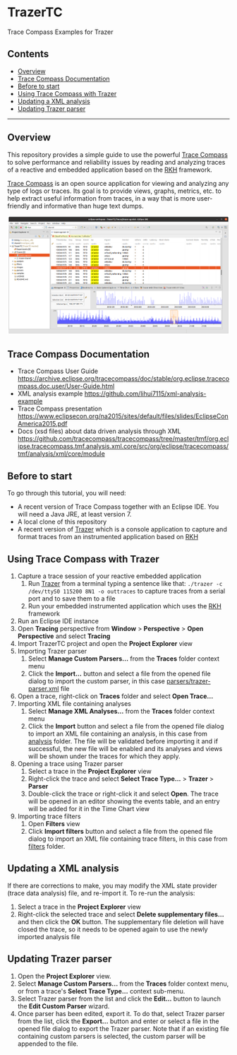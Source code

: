 # TrazerTC
Trace Compass Examples for Trazer

## Contents
- [Overview](#overview)
- [Trace Compass Documentation](#trace-compass-documentation)
- [Before to start](#before-to-start)
- [Using Trace Compass with Trazer](#using-trace-compass-with-trazer)
- [Updating a XML analysis](#updating-a-xml-analysis)
- [Updating Trazer parser](#updating-trazer-parser)
------------------------------------------------------------------------------
## Overview
This repository provides a simple guide to use the powerful [Trace Compass](https://www.eclipse.org/tracecompass/) to solve performance and reliability issues by reading and analyzing traces of a reactive and embedded application based on the [RKH](https://github.com/vortexmakes/RKH) framework.

[Trace Compass](https://www.eclipse.org/tracecompass/) is an open source application for viewing and analyzing any type of logs or traces. Its goal is to provide views, graphs, metrics, etc. to help extract useful information from traces, in a way that is more user-friendly and informative than huge text dumps. 

![Trace Compass parsing Trazer ouput](images/tc.png)

## Trace Compass Documentation
- Trace Compass User Guide https://archive.eclipse.org/tracecompass/doc/stable/org.eclipse.tracecompass.doc.user/User-Guide.html
- XML analysis example https://github.com/lihui7115/xml-analysis-example
- Trace Compass presentation https://www.eclipsecon.org/na2015/sites/default/files/slides/EclipseConAmerica2015.pdf
- Docs (xsd files) about data driven analysis through XML https://github.com/tracecompass/tracecompass/tree/master/tmf/org.eclipse.tracecompass.tmf.analysis.xml.core/src/org/eclipse/tracecompass/tmf/analysis/xml/core/module

## Before to start
To go through this tutorial, you will need:
- A recent version of Trace Compass together with an Eclipse IDE. You will need a Java JRE, at least version 7.
- A local clone of this repository
- A recent version of [Trazer](https://github.com/vortexmakes/Trazer/releases) which is a console application to capture and format 
traces from an instrumented application based on [RKH](https://github.com/vortexmakes/RKH)

## Using Trace Compass with Trazer
1. Capture a trace session of your reactive embedded application
    1. Run [Trazer](https://vortexmakes.com/rkh/trazer.html) from a terminal typing a sentence like that: `./trazer -c /dev/ttyS0 115200 8N1 -o outtraces` to capture traces from a serial port and to save them to a file
    2. Run your embedded instrumented application which uses the [RKH](https://github.com/vortexmakes/RKH) framework
1. Run an Eclipse IDE instance
2. Open __Tracing__ perspective from __Window__ > __Perspective__ > __Open Perspective__ and select __Tracing__
3. Import TrazerTC project and open the __Project Explorer__ view
4. Importing Trazer parser
    1. Select __Manage Custom Parsers...__ from the __Traces__ folder context menu
    2. Click the __Import...__ button and select a file from the opened file dialog to import the custom parser, in this case 
    [parsers/trazer-parser.xml](https://github.com/vortexmakes/TrazerTC/blob/master/parsers/trazer-parser.xml) file
4. Open a trace, right-click on __Traces__ folder and select __Open Trace...__
5. Importing XML file containing analyses
    1. Select __Manage XML Analyses...__ from the __Traces__ folder context menu
    2. Click the __Import__ button and select a file from the opened file dialog to import an XML file containing an analysis, in this case from
    [analysis](https://github.com/vortexmakes/TrazerTC/blob/master/analysis) folder. The file will be validated before importing it and if successful, 
    the new file will be enabled and its analyses and views will be shown under the traces for which they apply.
6. Opening a trace using Trazer parser
    1. Select a trace in the __Project Explorer__ view
    2. Right-click the trace and select __Select Trace Type...__ > __Trazer__ > __Parser__
    3. Double-click the trace or right-click it and select __Open__. The trace will be opened in an editor showing the events table, and an entry will 
    be added for it in the Time Chart view
7. Importing trace filters
    1. Open __Filters__ view
    2. Click __Import filters__ button and select a file from the opened file dialog to import an XML file containing trace filters, in this case from
    [filters](https://github.com/vortexmakes/TrazerTC/blob/master/filters) folder.

## Updating a XML analysis
If there are corrections to make, you may modify the XML state provider (trace data analysis) file, and re-import it. To re-run the analysis:
1. Select a trace in the __Project Explorer__ view
2. Right-click the selected trace and select __Delete supplementary files...__ and then click the __OK__ button. The supplementary file deletion will
have closed the trace, so it needs to be opened again to use the newly imported analysis file

## Updating Trazer parser
1. Open the __Project Explorer__ view.
2. Select __Manage Custom Parsers...__ from the __Traces__ folder context menu, or from a trace's __Select Trace Type...__ context sub-menu.
3. Select Trazer parser from the list and click the __Edit...__ button to launch the __Edit Custom Parser__ wizard.
4. Once parser has been edited, export it. To do that, select Trazer parser from the list, click the __Export...__ button and enter or select a file in the opened file dialog to export the Trazer parser. Note that if an existing file containing custom parsers is selected, the custom parser will be appended to the file. 
